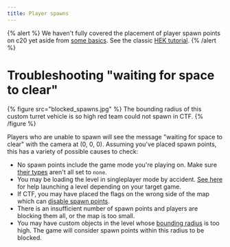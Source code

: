 ```yaml
---
title: Player spawns
---
```


{% alert %}
We haven't fully covered the placement of player spawn points on c20 yet aside from [some basics](~box-level#adding-spawn-points). See the classic [HEK tutorial](https://www.haloce.org/HEK_Tutorial/index.html).
{% /alert %}

# Troubleshooting "waiting for space to clear"
{% figure src="blocked_spawns.jpg" %}
The bounding radius of this custom turret vehicle is so high red team could not spawn in CTF.
{% /figure %}

Players who are unable to spawn will see the message "waiting for space to clear" with the camera at (0, 0, 0). Assuming you've placed spawn points, this has a variety of possible causes to check:

* No spawn points include the game mode you're playing on. Make sure [their types](~scenario#tag-field-player-starting-locations-type-0) aren't all set to `none`.
* You may be loading the level in singleplayer mode by accident. [See here](~box-level#testing-the-level) for help launching a level depending on your target game.
* If CTF, you may have placed the flags on the wrong side of the map which can [disable spawn points](~game-modes#ctf).
* There is an insufficient number of spawn points and players are blocking them all, or the map is too small.
* You may have custom objects in the level whose [bounding radius](~object#tag-field-bounding-radius) is too high. The game will consider spawn points within this radius to be blocked.